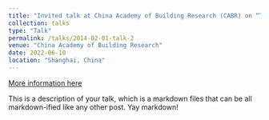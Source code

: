 ```yaml
---
title: "Invited talk at China Academy of Building Research (CABR) on “The Opportunities and Challenges of Reinforcement Learning for Smart Building Control”"
collection: talks
type: "Talk"
permalink: /talks/2014-02-01-talk-2
venue: "China Academy of Building Research"
date: 2022-06-10
location: "Shanghai, China"
---
```


[More information here](http://example2.com)

This is a description of your talk, which is a markdown files that can be all markdown-ified like any other post. Yay markdown!
